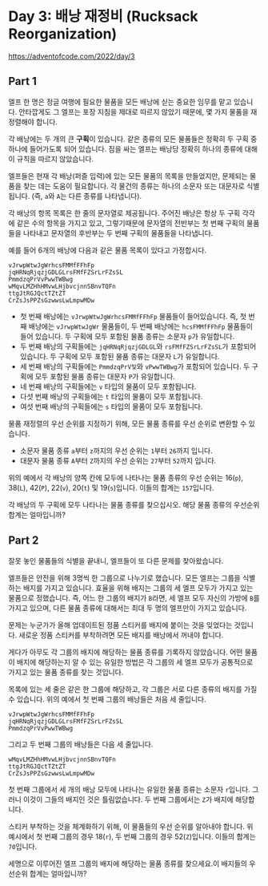 # Day 3: 배낭 재정비 (Rucksack Reorganization)
<https://adventofcode.com/2022/day/3>

## Part 1
엘프 한 명은 정글 여행에 필요한 물품을 모든 배낭에 싣는 중요한 임무를 맡고 있습니다. 안타깝게도 그 엘프는 포장 지침을 제대로 따르지 않았기 때문에, 몇 가지 물품을 재정렬해야 합니다.

각 배낭에는 두 개의 큰 **구획**이 있습니다. 같은 종류의 모든 물품들은 정확히 두 구획 중 하나에 들어가도록 되어 있습니다. 짐을 싸는 엘프는 배낭당 정확히 하나의 종류에 대해 이 규칙을 따르지 않았습니다.

엘프들은 현재 각 배낭(퍼즐 입력)에 있는 모든 물품의 목록을 만들었지만, 문제되는 물품을 찾는 데는 도움이 필요합니다. 각 물건의 종류는 하나의 소문자 또는 대문자로 식별됩니다. (즉, `a`와 `A`는 다른 종류를 나타냅니다).

각 배낭의 항목 목록은 한 줄의 문자열로 제공됩니다. 주어진 배낭은 항상 두 구획 각각에 같은 수의 항목을 가지고 있고, 그렇기때문에 문자열의 전반부는 첫 번째 구획의 물품들을 나타내고 문자열의 후반부는 두 번째 구획의 물품들을 나타냅니다.

예를 들어 6개의 배낭에 다음과 같은 물품 목록이 있다고 가정합시다.  

``` text
vJrwpWtwJgWrhcsFMMfFFhFp
jqHRNqRjqzjGDLGLrsFMfFZSrLrFZsSL
PmmdzqPrVvPwwTWBwg
wMqvLMZHhHMvwLHjbvcjnnSBnvTQFn
ttgJtRGJQctTZtZT
CrZsJsPPZsGzwwsLwLmpwMDw
```

- 첫 번째 배낭에는 `vJrwpWtwJgWrhcsFMMfFFhFp` 물품들이 들어있습니다. 즉, 첫 번째 배낭에는 `vJrwpWtwJgWr` 물품들이, 두 번째 배낭에는 `hcsFMMfFFhFp` 물품들이 들어 있습니다. 두 구획에 모두 포함된 물품 종류는 소문자 `p`가 유일합니다.
- 두 번째 배낭의 구획들에는 `jqHRNqRjqzjGDLGL`와 `rsFMfFZSrLrFZsSL`가 포함되어 있습니다. 두 구획에 모두 포함된 물품 종류는 대문자 `L`가 유일합니다.
- 세 번째 배낭의 구획들에는 `PmmdzqPrV및`와 `vPwwTWBwg`가 포함되어 있습니다. 두 구획에 모두 포함된 물품 종류는 대문자 `P`가 유일합니다.
- 네 번째 배낭의 구획들에는 `v` 타입의 물품이 모두 포함됩니다.
- 다섯 번째 배낭의 구획들에는 `t` 타입의 물품이 모두 포함됩니다.
- 여섯 번째 배낭의 구획들에는 `s` 타입의 물품이 모두 포함됩니다.

물품 재정렬의 우선 순위를 지정하기 위해, 모든 물품 종류를 우선 순위로 변환할 수 있습니다.

- 소문자 물품 종류 `a`부터 `z`까지의 우선 순위는 `1`부터 `26`까지 입니다.
- 대문자 물품 종류 `A`부터 `Z`까지의 우선 순위는 `27`부터 `52`까지 입니다.

위의 예에서 각 배낭의 양쪽 칸에 모두에 나타나는 물품 종류의 우선 순위는 16(`p`), 38(`L`), 42(`P`), 22(`v`), 20(`t`) 및 19(`s`)입니다. 이들의 합계는 `157`입니다.

각 배낭의 두 구획에 모두 나타나는 물품 종류를 찾으십시오. 해당 물품 종류의 우선순위 합계는 얼마입니까?

## Part 2
잘못 놓인 물품들의 식별을 끝내니, 엘프들이 또 다른 문제를 찾아왔습니다.

엘프들은 안전을 위해 3명씩 한 그룹으로 나누기로 했습니다. 모든 엘프는 그룹을 식별하는 배지를 가지고 있습니다. 효율을 위해 배지는 그룹의 세 엘프 모두가 가지고 있는 물품으로 정했습니다. 즉, 어느 한 그룹의 배지가 `B`라면, 세 엘프 모두 자신의 가방에 `B`를 가지고 있으며, 다른 물품 종류에 대해서는 최대 두 명의 엘프만이 가지고 있습니다.

문제는 누군가가 올해 업데이트된 정품 스티커를 배지에 붙이는 것을 잊었다는 것입니다. 새로운 정품 스티커를 부착하려면 모든 배지를 배낭에서 꺼내야 합니다.

게다가 아무도 각 그룹의 배지에 해당하는 물품 종류를 기록하지 않았습니다. 어떤 물품이 배지에 해당하는지 알 수 있는 유일한 방법은 각 그룹의 세 엘프 모두가 공통적으로 가지고 있는 물품 종류를 찾는 것입니다.

목록에 있는 세 줄은 같은 한 그룹에 해당하고, 각 그룹은 서로 다른 종류의 배지를 가질 수 있습니다. 위의 예에서 첫 번째 그룹의 배낭들은 처음 세 줄입니다.

``` text
vJrwpWtwJgWrhcsFMMfFFhFp
jqHRNqRjqzjGDLGLrsFMfFZSrLrFZsSL
PmmdzqPrVvPwwTWBwg
```

그리고 두 번째 그룹의 배낭들은 다음 세 줄입니다.

``` text
wMqvLMZHhHMvwLHjbvcjnnSBnvTQFn
ttgJtRGJQctTZtZT
CrZsJsPPZsGzwwsLwLmpwMDw
```

첫 번째 그룹에서 세 개의 배낭 모두에 나타나는 유일한 물품 종류는 소문자 `r`입니다. 그러니 이것이 그들의 배지인 것은 틀림없습니다. 두 번째 그룹에서는 `Z`가 배지에 해당합니다.

스티커 부착하는 것을 체계화하기 위해, 이 물품들의 우선 순위를 알아내야 합니다. 위 예시에서 첫 번째 그룹의 경우 18(`r`), 두 번째 그룹의 경우 52(`Z`)입니다. 이들의 합계는 `70`입니다.

세명으로 이루어진 엘프 그룹의 배지에 해당하는 물품 종류를 찾으세요.이 배지들의 우선순위 합계는 얼마입니까?